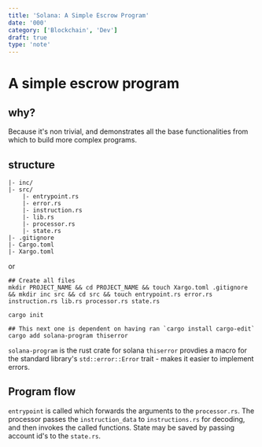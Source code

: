 ```yaml
---
title: 'Solana: A Simple Escrow Program'
date: '000'
category: ['Blockchain', 'Dev']
draft: true
type: 'note'
---
```


# A simple escrow program

## why?

Because it's non trivial, and demonstrates all the base functionalities from which to build more complex programs.

## structure

```
|- inc/
|- src/
    |- entrypoint.rs
    |- error.rs
    |- instruction.rs
    |- lib.rs
    |- processor.rs
    |- state.rs
|- .gitignore
|- Cargo.toml
|- Xargo.toml
```

or

```shell
## Create all files
mkdir PROJECT_NAME && cd PROJECT_NAME && touch Xargo.toml .gitignore && mkdir inc src && cd src && touch entrypoint.rs error.rs instruction.rs lib.rs processor.rs state.rs
```

```shell
cargo init
```

```shell
## This next one is dependent on having ran `cargo install cargo-edit`
cargo add solana-program thiserror
```

`solana-program` is the rust crate for solana
`thiserror` provdies a macro for the standard library's `std::error::Error` trait - makes it easier to implement errors.

## Program flow

`entrypoint` is called which forwards the arguments to the `processor.rs`. The processor passes the `instruction_data` to `instructions.rs` for decoding, and then invokes the called functions. State may be saved by passing account id's to the `state.rs`.
